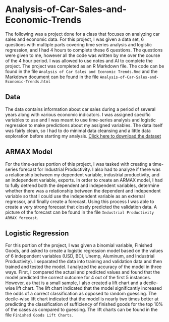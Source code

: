 # Analysis-of-Car-Sales-and-Economic-Trends
The following was a project done for a class that focuses on analyzing car sales and economic data. For this project, I was given a data set, 6 questions with multiple parts covering time series analysis and logistic regression, and I had 4 hours to complete these 6 questions. The questions were given to me, however all the code was written by me over the course of the 4 hour period. I was allowed to use notes and AI to complete the project. The project was completed as an R Markdown file. The code can be found in the file `Analysis of Car Sales and Economic Trends.Rmd` and the Markdown document can be found in the file `Analysis-of-Car-Sales-and-Economic-Trends.html`

## Data 
The data contains information about car sales during a period of several years along with various economic indicators. I was assigned specific variables to use and I was meant to use time-series analysis and logistic regression to make predictions about my assigned variables. The data itself was fairly clean, so I had to do minimal data cleansing and a little data exploration before starting my analysis. [Click here to download the dataset](https://drive.google.com/uc?export=download&id=1iSOaz-nHkM_YlyPY2KvjqyVl2A1c7X_H)

## ARMAX Model 
For the time-series portion of this project, I was tasked with creating a time-series forecast for Industrial Productivity. I also had to analyze if there was a relationship between my dependent variable, industrial productivity, and an independent variable, exports. In order to create an ARMAX model, I had to fully detrend both the dependent and independent variables, determine whether there was a relationship between the dependent and independent variable so that I could use the independent variable as an external regressor, and finally create a forecast. Using this process I was able to create a very strong forecast that closely predicted the validation data. A picture of the forecast can be found in the file `Industrial Productivity ARMAX forecast`. 

## Logistic Regression
For this portion of the project, I was given a binomial variable, Finished Goods, and asked to create a logistic regression model based on the values of 6 independent variables (USD, BCI, Unemp, Aluminum, and Industrial Productivity). I separated the data into training and validation data and then trained and tested the model. I analyzed the accuracy of the model in three ways. First, I compared the actual and predicted values and found that the model predicted the correct outcome for 4 out of the first 5 instances. However, as that is a small sample, I also created a lift chart and a decile-wise lift chart. The lift chart indicated that the model significantly increased the odds of a correct classification as opposed to random guessing. The decile-wise lift chart indicated that the model is nearly two times better at predicting the classification of sufficiency of finished goods for the top 10% of the cases as compared to guessing. The lift charts can be found in the file `Finished Goods Lift Charts`. 


